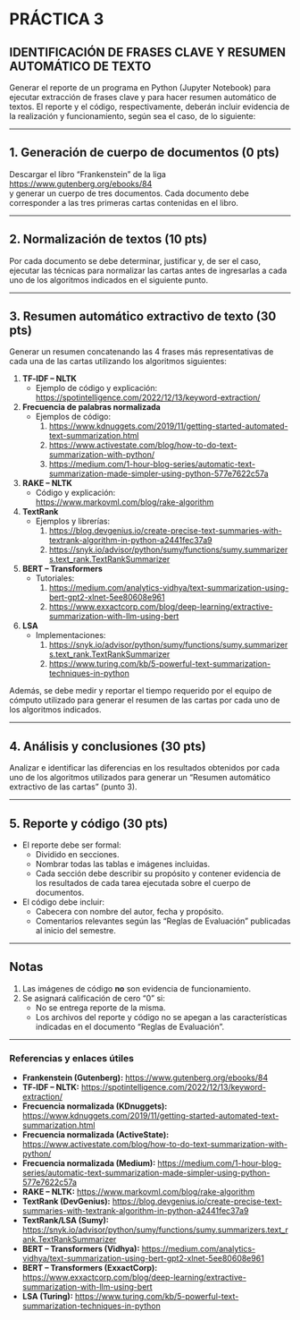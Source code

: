 # PRÁCTICA 3  
## IDENTIFICACIÓN DE FRASES CLAVE Y RESUMEN AUTOMÁTICO DE TEXTO

Generar el reporte de un programa en Python (Jupyter Notebook) para ejecutar extracción de frases clave y para hacer resumen automático de textos. El reporte y el código, respectivamente, deberán incluir evidencia de la realización y funcionamiento, según sea el caso, de lo siguiente:

---

## 1. Generación de cuerpo de documentos (0 pts)

Descargar el libro “Frankenstein” de la liga  
<https://www.gutenberg.org/ebooks/84>  
y generar un cuerpo de tres documentos. Cada documento debe corresponder a las tres primeras cartas contenidas en el libro.

---

## 2. Normalización de textos (10 pts)

Por cada documento se debe determinar, justificar y, de ser el caso, ejecutar las técnicas para normalizar las cartas antes de ingresarlas a cada uno de los algoritmos indicados en el siguiente punto.

---

## 3. Resumen automático extractivo de texto (30 pts)

Generar un resumen concatenando las 4 frases más representativas de cada una de las cartas utilizando los algoritmos siguientes:

1. **TF‑IDF – NLTK**  
   - Ejemplo de código y explicación:  
     https://spotintelligence.com/2022/12/13/keyword-extraction/  
2. **Frecuencia de palabras normalizada**  
   - Ejemplos de código:  
     1. https://www.kdnuggets.com/2019/11/getting-started-automated-text-summarization.html  
     2. https://www.activestate.com/blog/how-to-do-text-summarization-with-python/  
     3. https://medium.com/1-hour-blog-series/automatic-text-summarization-made-simpler-using-python-577e7622c57a  
3. **RAKE – NLTK**  
   - Código y explicación:  
     https://www.markovml.com/blog/rake-algorithm  
4. **TextRank**  
   - Ejemplos y librerías:  
     1. https://blog.devgenius.io/create-precise-text-summaries-with-textrank-algorithm-in-python-a2441fec37a9  
     2. https://snyk.io/advisor/python/sumy/functions/sumy.summarizers.text_rank.TextRankSummarizer  
5. **BERT – Transformers**  
   - Tutoriales:  
     1. https://medium.com/analytics-vidhya/text-summarization-using-bert-gpt2-xlnet-5ee80608e961  
     2. https://www.exxactcorp.com/blog/deep-learning/extractive-summarization-with-llm-using-bert  
6. **LSA**  
   - Implementaciones:  
     1. https://snyk.io/advisor/python/sumy/functions/sumy.summarizers.text_rank.TextRankSummarizer  
     2. https://www.turing.com/kb/5-powerful-text-summarization-techniques-in-python  

Además, se debe medir y reportar el tiempo requerido por el equipo de cómputo utilizado para generar el resumen de las cartas por cada uno de los algoritmos indicados.

---

## 4. Análisis y conclusiones (30 pts)

Analizar e identificar las diferencias en los resultados obtenidos por cada uno de los algoritmos utilizados para generar un “Resumen automático extractivo de las cartas” (punto 3).

---

## 5. Reporte y código (30 pts)

- El reporte debe ser formal:  
  - Dividido en secciones.  
  - Nombrar todas las tablas e imágenes incluidas.  
  - Cada sección debe describir su propósito y contener evidencia de los resultados de cada tarea ejecutada sobre el cuerpo de documentos.  
- El código debe incluir:  
  - Cabecera con nombre del autor, fecha y propósito.  
  - Comentarios relevantes según las “Reglas de Evaluación” publicadas al inicio del semestre.

---

## Notas

1. Las imágenes de código **no** son evidencia de funcionamiento.  
2. Se asignará calificación de cero “0” si:  
   - No se entrega reporte de la misma.  
   - Los archivos del reporte y código no se apegan a las características indicadas en el documento “Reglas de Evaluación”.

---

### Referencias y enlaces útiles

- **Frankenstein (Gutenberg):** <https://www.gutenberg.org/ebooks/84>  
- **TF‑IDF – NLTK:** <https://spotintelligence.com/2022/12/13/keyword-extraction/>  
- **Frecuencia normalizada (KDnuggets):** <https://www.kdnuggets.com/2019/11/getting-started-automated-text-summarization.html>  
- **Frecuencia normalizada (ActiveState):** <https://www.activestate.com/blog/how-to-do-text-summarization-with-python/>  
- **Frecuencia normalizada (Medium):** <https://medium.com/1-hour-blog-series/automatic-text-summarization-made-simpler-using-python-577e7622c57a>  
- **RAKE – NLTK:** <https://www.markovml.com/blog/rake-algorithm>  
- **TextRank (DevGenius):** <https://blog.devgenius.io/create-precise-text-summaries-with-textrank-algorithm-in-python-a2441fec37a9>  
- **TextRank/LSA (Sumy):** <https://snyk.io/advisor/python/sumy/functions/sumy.summarizers.text_rank.TextRankSummarizer>  
- **BERT – Transformers (Vidhya):** <https://medium.com/analytics-vidhya/text-summarization-using-bert-gpt2-xlnet-5ee80608e961>  
- **BERT – Transformers (ExxactCorp):** <https://www.exxactcorp.com/blog/deep-learning/extractive-summarization-with-llm-using-bert>  
- **LSA (Turing):** <https://www.turing.com/kb/5-powerful-text-summarization-techniques-in-python>
